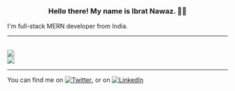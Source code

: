 <h3 align="center">Hello there! My name is Ibrat Nawaz. 👋🤓</h3>
I'm full-stack MERN developer from India.
<hr>
<br>
<a href="https://github.com/nawazibrat/nawazibrat/github-readme-stats">
  <img align="center" src="https://github-readme-stats.vercel.app/api?username=nawazibrat&theme=merko&show_icons=true" />
</a>
<br>
<a href="https://github.com/nawazibrat/nawazibrat/convoychat">
  <img align="center" src="https://github-readme-stats.vercel.app/api/top-langs/?username=nawazibrat&theme=tokyonight" />
</a>
<hr>

You can find me on [![Twitter][1.2]][1], or on [![LinkedIn][2.2]][2]

<!-- Icons -->
[1.2]: http://i.imgur.com/wWzX9uB.png
[2.2]: https://raw.githubusercontent.com/MartinHeinz/MartinHeinz/master/linkedin-3-16.png

<!-- Links to your social media accounts -->
[1]: https://twitter.com/IbratNawaz
[2]: https://www.linkedin.com/in/ibrat-nawaz-08b677183/

